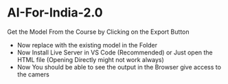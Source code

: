 # AI-For-India-2.0

Get the Model From the Course by Clicking on the Export Button

- Now replace with the existing model in the Folder
- Now Install Live Server in VS Code (Recommended) or Just open the HTML file (Opening Directly might not work always)
- Now You should be able to see the output in the Browser give access to the camers
